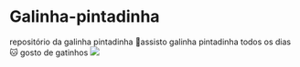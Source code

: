 # Galinha-pintadinha
repositório da galinha pintadinha
🐣assisto galinha pintadinha todos os dias 
🐱 gosto de gatinhos
![](https://media1.tenor.com/m/aNXcv56Ug1oAAAAC/littledottiechicken-happybirthday.gif)
